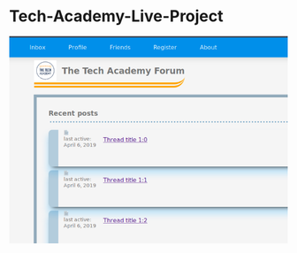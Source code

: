 # Tech-Academy-Live-Project
![image'](https://github.com/CreativeDave/Tech-Academy-Live-Project/blob/master/media/Screenshot%20from%202019-04-05%2012-04-18.png)
